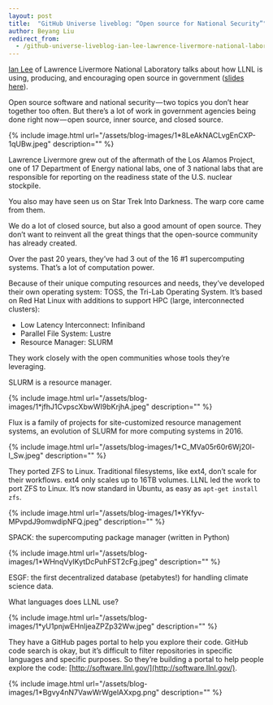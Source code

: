 ```yaml
---
layout: post
title:  "GitHub Universe liveblog: “Open source for National Security”"
author: Beyang Liu
redirect_from:
  - /github-universe-liveblog-ian-lee-lawrence-livermore-national-laboratory-91af97f29659
---
```


[Ian Lee](https://twitter.com/ianlee1521) of Lawrence Livermore National Laboratory talks about how LLNL is using, producing, and encouraging open source in government ([slides here](https://speakerdeck.com/ianlee1521/developing-open-source-in-service-to-national-security)).

Open source software and national security — two topics you don’t hear together too often. But there’s a lot of work in government agencies being done right now — open source, inner source, and closed source.

{% include image.html url="/assets/blog-images/1*8LeAkNACLvgEnCXP-1qUBw.jpeg" description="" %}

Lawrence Livermore grew out of the aftermath of the Los Alamos Project, one of 17 Department of Energy national labs, one of 3 national labs that are responsible for reporting on the readiness state of the U.S. nuclear stockpile.

You also may have seen us on Star Trek Into Darkness. The warp core came from them.

We do a lot of closed source, but also a good amount of open source. They don’t want to reinvent all the great things that the open-source community has already created.

Over the past 20 years, they’ve had 3 out of the 16 #1 supercomputing systems. That’s a lot of computation power.

Because of their unique computing resources and needs, they’ve developed their own operating system: TOSS, the Tri-Lab Operating System. It’s based on Red Hat Linux with additions to support HPC (large, interconnected clusters):

*   Low Latency Interconnect: Infiniband
*   Parallel File System: Lustre
*   Resource Manager: SLURM

They work closely with the open communities whose tools they’re leveraging.

SLURM is a resource manager.

{% include image.html url="/assets/blog-images/1*jfhJ1CvpscXbwWI9bKrjhA.jpeg" description="" %}

Flux is a family of projects for site-customized resource management systems, an evolution of SLURM for more computing systems in 2016.

{% include image.html url="/assets/blog-images/1*C_MVa05r60r6Wj20l-l_Sw.jpeg" description="" %}

They ported ZFS to Linux. Traditional filesystems, like ext4, don’t scale for their workflows. ext4 only scales up to 16TB volumes. LLNL led the work to port ZFS to Linux. It’s now standard in Ubuntu, as easy as `apt-get install zfs`.

{% include image.html url="/assets/blog-images/1*YKfyv-MPvpdJ9omwdipNFQ.jpeg" description="" %}

SPACK: the supercomputing package manager (written in Python)

{% include image.html url="/assets/blog-images/1*WHnqVyIKytDcPuhFST2cFg.jpeg" description="" %}

ESGF: the first decentralized database (petabytes!) for handling climate science data.

What languages does LLNL use?

{% include image.html url="/assets/blog-images/1*yU1pnjwEHnIjeaZPZp32Ww.jpeg" description="" %}

They have a GitHub pages portal to help you explore their code. GitHub code search is okay, but it’s difficult to filter repositories in specific languages and specific purposes. So they’re building a portal to help people explore the code: [http://software.llnl.gov/](http://software.llnl.gov/).

{% include image.html url="/assets/blog-images/1*Bgvy4nN7VawWrWgelAXxpg.png" description="" %}